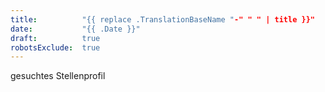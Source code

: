```yaml
---
title:          "{{ replace .TranslationBaseName "-" " " | title }}"
date:           "{{ .Date }}"
draft:          true
robotsExclude:  true
---
```

gesuchtes Stellenprofil